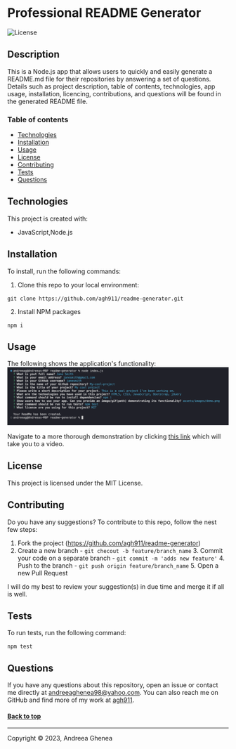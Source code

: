 # Professional README Generator
  ![License](https://img.shields.io/badge/license-MIT-blue)
  
  ## Description

  This is a Node.js app that allows users to quickly and easily generate a README.md file for their repositories by answering a set of questions. Details such as project description, table of contents, technologies, app usage, installation, licencing, contributions, and questions will be found in the generated README file.

  ### Table of contents

  * [Technologies](#technologies)
  * [Installation](#installation)
  * [Usage](#usage)
  * [License](#license)
  * [Contributing](#contributing)
  * [Tests](#tests)
  * [Questions](#questions)

  ## Technologies

  This project is created with:
  * JavaScript,Node.js

  ## Installation
  
  To install, run the following commands:

  1. Clone this repo to your local environment:
  ```
  git clone https://github.com/agh911/readme-generator.git
  ```

  2. Install NPM packages
  ```
  npm i
  ```

  ## Usage

  The following shows the application's functionality:
  ![App demo](assets/images/demo.png)

  Navigate to a more thorough demonstration by clicking [this link](https://drive.google.com/file/d/1wga2fOb6-W0m3SVPRdalV3OFCcb9qOLg/view?usp=sharing) which will take you to a video. 

  ## License

  This project is licensed under the MIT License.

  ## Contributing

  Do you have any suggestions? To contribute to this repo, follow the nest few steps:
  1. Fork the project (https://github.com/agh911/readme-generator)
  2. Create a new branch - `git checout -b feature/branch_name`  3. Commit your code on a separate branch - `git commit -m 'adds new feature'`  4. Push to the branch - `git push origin feature/branch_name`  5. Open a new Pull Request
  
  I will do my best to review your suggestion(s) in due time and merge it if all is well.

  ## Tests

  To run tests, run the following command:
  ```
  npm test
  ```

  ## Questions

  If you have any questions about this repository, open an issue or contact me directly at [andreeaghenea98@yahoo.com](mailto:andreeaghenea98@yahoo.com). You can also reach me on GitHub and find more of my work at [agh911](https://github.com/agh911).

  #### [Back to top](#professional-readme-generator)
  ---
  Copyright © 2023, Andreea Ghenea
